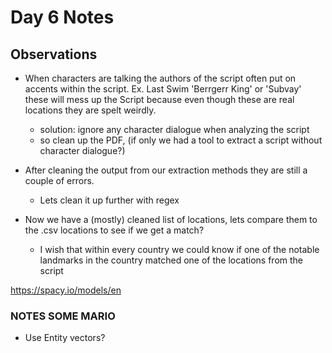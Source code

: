 # Day 6 Notes

## Observations
* When characters are talking the authors of the script often put on accents within the script. Ex. Last Swim 'Berrgerr King' or 'Subvay' these will mess up the Script because even though these are real locations they are spelt weirdly.
    * solution: ignore any character dialogue when analyzing the script
    * so clean up the PDF, (if only we had a tool to extract a script without character dialogue?)

* After cleaning the output from our extraction methods they are still a couple of errors.
    * Lets clean it up further with regex

* Now we have a (mostly) cleaned list of locations, lets compare them to the .csv locations to see if we get a match?
    * I wish that within every country we could know if one of the notable landmarks in the country matched one of the locations from the script

https://spacy.io/models/en

### NOTES SOME MARIO
* Use Entity vectors?


